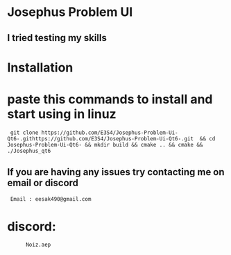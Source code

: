 # Josephus Problem UI
I tried testing my skills 
--

# Installation

# paste this commands to install and start using in linuz

     git clone https://github.com/E3S4/Josephus-Problem-Ui-Qt6-.githttps://github.com/E3S4/Josephus-Problem-Ui-Qt6-.git  && cd Josephus-Problem-Ui-Qt6- && mkdir build && cmake .. && cmake && ./Josephus_qt6 

If you are having any issues try contacting me on email or discord
-- 
     Email : eesak490@gmail.com
# discord: 
          Noiz.aep
          


